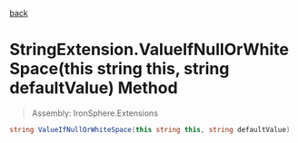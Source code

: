 ﻿

[back](/IronSphere.Extensions/types/StringExtension)

# StringExtension.ValueIfNullOrWhiteSpace(this string this, string defaultValue) Method

> Assembly: IronSphere.Extensions

```csharp
string ValueIfNullOrWhiteSpace(this string this, string defaultValue)
```



 